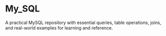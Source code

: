 # My_SQL
A practical MySQL repository with essential queries, table operations, joins, and real-world examples for learning and reference.
